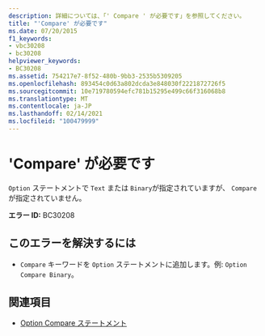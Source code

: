 ```yaml
---
description: 詳細については、「' Compare ' が必要です」を参照してください。
title: "'Compare' が必要です"
ms.date: 07/20/2015
f1_keywords:
- vbc30208
- bc30208
helpviewer_keywords:
- BC30208
ms.assetid: 754217e7-8f52-480b-9bb3-2535b5309205
ms.openlocfilehash: 893454c0d63a802dcda3e848030f2221872726f5
ms.sourcegitcommit: 10e719780594efc781b15295e499c66f316068b8
ms.translationtype: MT
ms.contentlocale: ja-JP
ms.lasthandoff: 02/14/2021
ms.locfileid: "100479999"
---
```

# <a name="compare-expected"></a>'Compare' が必要です

`Option` ステートメントで `Text` または `Binary`が指定されていますが、 `Compare`が指定されていません。  
  
 **エラー ID:** BC30208  
  
## <a name="to-correct-this-error"></a>このエラーを解決するには  
  
- `Compare` キーワードを `Option` ステートメントに追加します。例: `Option Compare Binary`。  
  
## <a name="see-also"></a>関連項目

- [Option Compare ステートメント](../language-reference/statements/option-compare-statement.md)
